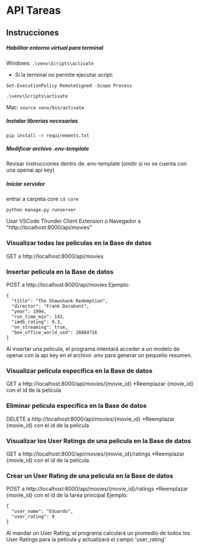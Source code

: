 # API Tareas

## Instrucciones

##### Habilitar entorno virtual para terminal
Windows: `.\venv\Scripts\activate`
* Si la terminal no permite ejecutar script:

`Set-ExecutionPolicy RemoteSigned -Scope Process`

`.\venv\Scripts\activate`

Mac: `source venv/bin/activate`

##### Instalar librerias necesarias
`pip install -r requirements.txt`

##### Modificar archivo .env-template
Revisar instrucciones dentro de .env-template (omitir si no se cuenta con una openai api key)

##### Iniciar servidor
entrar a carpeta core `cd core`

`python manage.py runserver`

Usar VSCode Thunder Client Extension o Navegador a "http://localhost:8000/api/movies"

### Visualizar todas las peliculas en la Base de datos
GET a http://localhost:8000/api/movies


### Insertar pelicula en la Base de datos
POST a http://localhost:8000/api/movies
Ejemplo:
```
{
  "title": "The Shawshank Redemption",
  "director": "Frank Darabont",
  "year": 1994,
  "run_time_min": 142, 
  "imdb_rating": 9.3,
  "on_streaming": true,
  "box_office_world_usd": 28884716
}
```
Al insertar una pelicula, el programa intentará acceder a un modelo de openai con la api key en el archivo .env para generar un pequeño resumen.

### Visualizar pelicula especifica en la Base de datos
GET a http://localhost:8000/api/movies/{movie_id}
*Reemplazar {movie_id} con el id de la pelicula

### Eliminar pelicula especifica en la Base de datos
DELETE a http://localhost:8000/api/movies/{movie_id}
*Reemplazar {movie_id} con el id de la pelicula

### Visualizar los User Ratings de una pelicula en la Base de datos
GET a http://localhost:8000/api/movies/{movie_id}/ratings
*Reemplazar {movie_id} con el id de la pelicula

### Crear un User Rating de una pelicula en la Base de datos
POST a http://localhost:8000/api/movies/{movie_id}/ratings
*Reemplazar {movie_id} con el id de la tarea principal
Ejemplo:
```
{
  "user_name": "Eduardo",
  "user_rating": 9
}
```
Al mandar un User Rating, el programa calculará un promedio de todos los User Ratings para la pelicula y actualizará el campo 'user_rating'